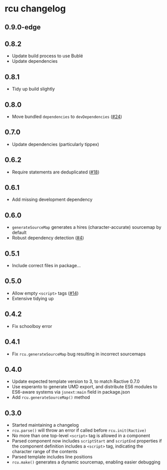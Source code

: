 # rcu changelog

## 0.9.0-edge

## 0.8.2

* Update build process to use Bublé
* Update dependencies

## 0.8.1

* Tidy up build slightly

## 0.8.0

* Move bundled `dependencies` to `devDependencies` ([#24](https://github.com/ractivejs/rcu/issues/24))

## 0.7.0

* Update dependencies (particularly tippex)

## 0.6.2

* Require statements are deduplicated ([#18](https://github.com/ractivejs/rcu/issues/18))

## 0.6.1

* Add missing development dependency

## 0.6.0

* `generateSourceMap` generates a hires (character-accurate) sourcemap by default
* Robust dependency detection ([#4](https://github.com/ractivejs/rcu/issues/4))

## 0.5.1

* Include correct files in package...

## 0.5.0

* Allow empty `<script>` tags ([#14](https://github.com/ractivejs/rcu/issues/14))
* Extensive tidying up

## 0.4.2

* Fix schoolboy error

## 0.4.1

* Fix `rcu.generateSourceMap` bug resulting in incorrect sourcemaps

## 0.4.0

* Update expected template version to 3, to match Ractive 0.7.0
* Use esperanto to generate UMD export, and distribute ES6 modules to ES6-aware systems via `jsnext:main` field in package.json
* Add `rcu.generateSourceMap()` method

## 0.3.0

* Started maintaining a changelog
* `rcu.parse()` will throw an error if called before `rcu.init(Ractive)`
* No more than one top-level `<script>` tag is allowed in a component
* Parsed component now includes `scriptStart` and `scriptEnd` properties if the component definition includes a `<script>` tag, indicating the character range of the contents
* Parsed template includes line positions
* `rcu.make()` generates a dynamic sourcemap, enabling easier debugging
